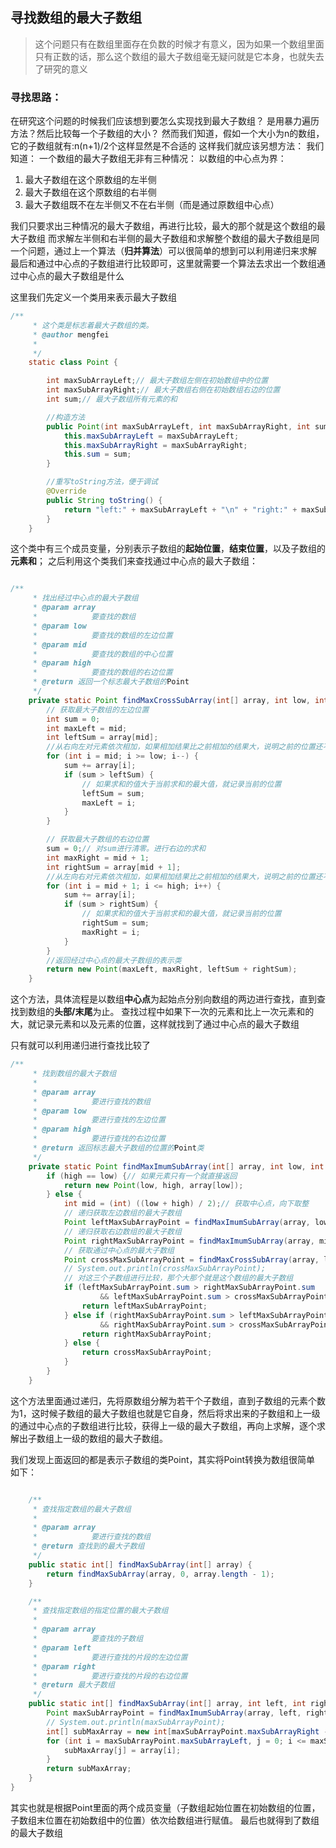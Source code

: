 ## 寻找数组的最大子数组
> 这个问题只有在数组里面存在负数的时候才有意义，因为如果一个数组里面只有正数的话，那么这个数组的最大子数组毫无疑问就是它本身，也就失去了研究的意义

### 寻找思路：
在研究这个问题的时候我们应该想到要怎么实现找到最大子数组？
是用暴力遍历方法？然后比较每一个子数组的大小？
然而我们知道，假如一个大小为n的数组，它的子数组就有:n(n+1)/2个这样显然是不合适的
这样我们就应该另想方法：
我们知道：
一个数组的最大子数组无非有三种情况：
以数组的中心点为界：
1. 最大子数组在这个原数组的左半侧
2. 最大子数组在这个原数组的右半侧
3. 最大子数组既不在左半侧又不在右半侧（而是通过原数组中心点）

我们只要求出三种情况的最大子数组，再进行比较，最大的那个就是这个数组的最大子数组
而求解左半侧和右半侧的最大子数组和求解整个数组的最大子数组是同一个问题，通过上一个算法（**归并算法**）可以很简单的想到可以利用递归来求解
最后和通过中心点的子数组进行比较即可，这里就需要一个算法去求出一个数组通过中心点的最大子数组是什么

这里我们先定义一个类用来表示最大子数组

```java
/**
	 * 这个类是标志着最大子数组的类。
	 * @author mengfei
	 *
	 */
	static class Point {

		int maxSubArrayLeft;// 最大子数组左侧在初始数组中的位置
		int maxSubArrayRight;// 最大子数组右侧在初始数组右边的位置
		int sum;// 最大子数组所有元素的和

		//构造方法
		public Point(int maxSubArrayLeft, int maxSubArrayRight, int sum) {
			this.maxSubArrayLeft = maxSubArrayLeft;
			this.maxSubArrayRight = maxSubArrayRight;
			this.sum = sum;
		}

		//重写toString方法，便于调试
		@Override
		public String toString() {
			return "left:" + maxSubArrayLeft + "\n" + "right:" + maxSubArrayRight + "\n" + "sum:" + sum;
		}
	}

```
这个类中有三个成员变量，分别表示子数组的**起始位置**，**结束位置**，以及子数组的**元素和**；
之后利用这个类我们来查找通过中心点的最大子数组：

```java

/**
	 * 找出经过中心点的最大子数组
	 * @param array
	 *            要查找的数组
	 * @param low
	 *            要查找的数组的左边位置
	 * @param mid
	 *            要查找的数组的中心位置
	 * @param high
	 *            要查找的数组的右边位置
	 * @return 返回一个标志最大子数组的Point
	 */
	private static Point findMaxCrossSubArray(int[] array, int low, int mid, int high) {
		// 获取最大子数组的左边位置
		int sum = 0;
		int maxLeft = mid;
		int leftSum = array[mid];
		//从右向左对元素依次相加，如果相加结果比之前相加的结果大，说明之前的位置还不是最大子数组的位置，记录位置
		for (int i = mid; i >= low; i--) {
			sum += array[i];
			if (sum > leftSum) {
				// 如果求和的值大于当前求和的最大值，就记录当前的位置
				leftSum = sum;
				maxLeft = i;
			}
		}

		// 获取最大子数组的右边位置
		sum = 0;// 对sum进行清零。进行右边的求和
		int maxRight = mid + 1;
		int rightSum = array[mid + 1];
		//从左向右对元素依次相加，如果相加结果比之前相加的结果大，说明之前的位置还不是最大子数组的位置，记录位置
		for (int i = mid + 1; i <= high; i++) {
			sum += array[i];
			if (sum > rightSum) {
				// 如果求和的值大于当前求和的最大值，就记录当前的位置
				rightSum = sum;
				maxRight = i;
			}
		}
		//返回经过中心点的最大子数组的表示类
		return new Point(maxLeft, maxRight, leftSum + rightSum);
	}


```
这个方法，具体流程是以数组**中心点**为起始点分别向数组的两边进行查找，直到查找到数组的**头部/末尾**为止。
查找过程中如果下一次的元素和比上一次元素和的大，就记录元素和以及元素的位置，这样就找到了通过中心点的最大子数组

只有就可以利用递归进行查找比较了

```java
/**
	 * 找到数组的最大子数组
	 * 
	 * @param array
	 *            要进行查找的数组
	 * @param low
	 *            要进行查找的左边位置
	 * @param high
	 *            要进行查找的右边位置
	 * @return 返回标志最大子数组的位置的Point类
	 */
	private static Point findMaxImumSubArray(int[] array, int low, int high) {
		if (high == low) {// 如果元素只有一个就直接返回
			return new Point(low, high, array[low]);
		} else {
			int mid = (int) ((low + high) / 2);// 获取中心点，向下取整
			// 递归获取左边数组的最大子数组
			Point leftMaxSubArrayPoint = findMaxImumSubArray(array, low, mid);
			// 递归获取右边数组的最大子数组
			Point rightMaxSubArrayPoint = findMaxImumSubArray(array, mid + 1, high);
			// 获取通过中心点的最大子数组
			Point crossMaxSubArrayPoint = findMaxCrossSubArray(array, low, mid, high);
			// System.out.println(crossMaxSubArrayPoint);
			// 对这三个子数组进行比较，那个大那个就是这个数组的最大子数组
			if (leftMaxSubArrayPoint.sum > rightMaxSubArrayPoint.sum
					&& leftMaxSubArrayPoint.sum > crossMaxSubArrayPoint.sum) {
				return leftMaxSubArrayPoint;
			} else if (rightMaxSubArrayPoint.sum > leftMaxSubArrayPoint.sum
					&& rightMaxSubArrayPoint.sum > crossMaxSubArrayPoint.sum) {
				return rightMaxSubArrayPoint;
			} else {
				return crossMaxSubArrayPoint;
			}
		}
	}

```
这个方法里面通过递归，先将原数组分解为若干个子数组，直到子数组的元素个数为1，这时候子数组的最大子数组也就是它自身，然后将求出来的子数组和上一级的通过中心点的子数组进行比较，获得上一级的最大子数组，再向上求解，逐个求解出子数组上一级的数组的最大子数组。


我们发现上面返回的都是表示子数组的类Point，其实将Point转换为数组很简单
如下：



```java

	/**
	 * 查找指定数组的最大子数组
	 * 
	 * @param array
	 *            要进行查找的数组
	 * @return 查找到的最大子数组
	 */
	public static int[] findMaxSubArray(int[] array) {
		return findMaxSubArray(array, 0, array.length - 1);
	}

	/**
	 * 查找指定数组的指定位置的最大子数组
	 * 
	 * @param array
	 *            要查找的子数组
	 * @param left
	 *            要进行查找的片段的左边位置
	 * @param right
	 *            要进行查找的片段的右边位置
	 * @return 最大子数组
	 */
	public static int[] findMaxSubArray(int[] array, int left, int right) {
		Point maxSubArrayPoint = findMaxImumSubArray(array, left, right);
		// System.out.println(maxSubArrayPoint);
		int[] subMaxArray = new int[maxSubArrayPoint.maxSubArrayRight - maxSubArrayPoint.maxSubArrayLeft + 1];
		for (int i = maxSubArrayPoint.maxSubArrayLeft, j = 0; i <= maxSubArrayPoint.maxSubArrayRight; i++, j++) {
			subMaxArray[j] = array[i];
		}
		return subMaxArray;
	}
}

```
其实也就是根据Point里面的两个成员变量（子数组起始位置在初始数组的位置，子数组末位置在初始数组中的位置）依次给数组进行赋值。
最后也就得到了数组的最大子数组

